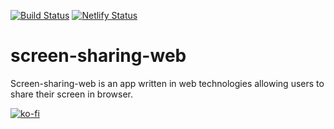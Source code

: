 [![Build Status](https://travis-ci.org/JaroslawPokropinski/screen-sharing-web.svg?branch=master)](https://binaryrenko.herokuapp.com)
[![Netlify Status](https://api.netlify.com/api/v1/badges/e9ff8406-7667-46c1-8d70-798cf9eaa744/deploy-status)](https://app.netlify.com/sites/screensharing/deploys)

# screen-sharing-web
Screen-sharing-web is an app written in web technologies allowing users to share their screen in browser.

[![ko-fi](https://www.ko-fi.com/img/githubbutton_sm.svg)](https://ko-fi.com/D1D817Q1X)
